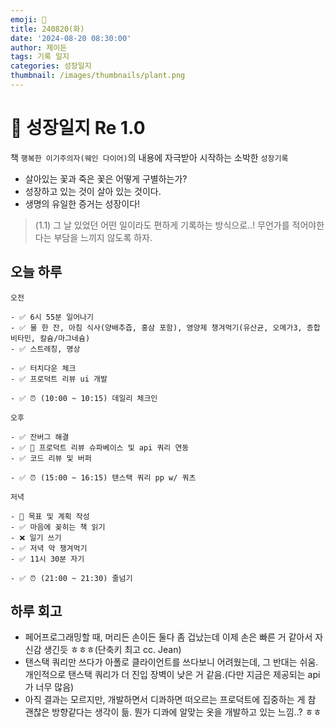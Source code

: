 ```yaml
---
emoji: 🌱
title: 240820(화)
date: '2024-08-20 08:30:00'
author: 제이든
tags: 기록 일지
categories: 성장일지
thumbnail: /images/thumbnails/plant.png
---
```


# 🌱 성장일지 Re 1.0

책 `행복한 이기주의자(웨인 다이어)`의 내용에 자극받아 시작하는 소박한 `성장기록`

- 살아있는 꽃과 죽은 꽃은 어떻게 구별하는가?
- 성장하고 있는 것이 살아 있는 것이다.
- 생명의 유일한 증거는 성장이다!

> (1.1) 그 날 있었던 어떤 일이라도 편하게 기록하는 방식으로..! 무언가를 적어야한다는 부담을 느끼지 않도록 하자.

## 오늘 하루

```plaintext
오전

- ✅ 6시 55분 일어나기
- ✅ 물 한 잔, 아침 식사(양배추즙, 홍삼 포함), 영양제 챙겨먹기(유산균, 오메가3, 종합 비타민, 칼슘/마그네슘)
- ✅ 스트레칭, 명상

- ✅ 터치다운 체크
- ✅ 프로덕트 리뷰 ui 개발

- ✅ ⏰ (10:00 ~ 10:15) 데일리 체크인

오후

- ✅ 잔버그 해결
- ✅ 🌱 프로덕트 리뷰 슈파베이스 및 api 쿼리 연동
- ✅ 코드 리뷰 및 버퍼

- ✅ ⏰ (15:00 ~ 16:15) 탠스택 쿼리 pp w/ 쿼츠

저녁

- 🌱 목표 및 계획 작성
- ✅ 마음에 꽂히는 책 읽기
- ❌ 일기 쓰기
- ✅ 저녁 약 챙겨먹기
- ✅ 11시 30분 자기

- ✅ ⏰ (21:00 ~ 21:30) 줄넘기
```

## 하루 회고

- 페어프로그래밍할 때, 머리든 손이든 둘다 좀 겁났는데 이제 손은 빠른 거 같아서 자신감 생긴듯 ㅎㅎㅎ(단축키 최고 cc. Jean)
- 탠스택 쿼리만 쓰다가 아폴로 클라이언트를 쓰다보니 어려웠는데, 그 반대는 쉬움. 개인적으로 탠스택 쿼리가 더 진입 장벽이 낮은 거 같음.(다만 지금은 제공되는 api가 너무 많음)
- 아직 결과는 모르지만, 개발하면서 디콰하면 떠오르는 프로덕트에 집중하는 게 참 괜찮은 방향같다는 생각이 듦. 뭔가 디콰에 알맞는 옷을 개발하고 있는 느낌..? ㅎㅎ